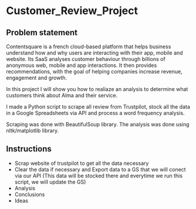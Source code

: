 # Customer_Review_Project

##  Problem statement

Contentsquare is a french cloud-based platform that helps business understand how and why users are interacting with their app, mobile and website. Its SaaS analyses customer behaviour through billions of anonymous web, mobile and app interactions. It then provides recommendations, with the goal of helping companies increase revenue, engagement and growth.

In this project I will show you how to realiaze an analysis to determine what customers think about Alma and their service.

I made a Python script to scrape all review from Trustpilot, stock all the data in a Google Spreadsheets via API and process a word frequency analysis.

Scraping was done with BeautifulSoup library. The analysis was done using nltk/matplotlib library.
## Instructions

- Scrap website of trustpilot to get all the data necessary
- Clear the data if necessary and Export data to a GS that we will conect via our API (This data will be stocked there and everytime we run this script, we will update the GS)
- Analysis
- Conclusions
- Ideas

